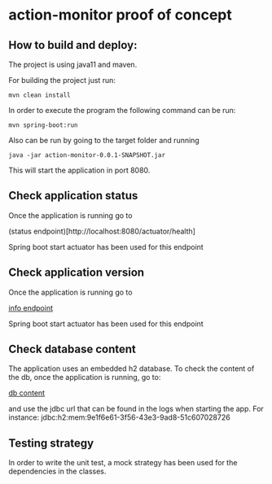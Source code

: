 # action-monitor proof of concept

## How to build and deploy:

The project is using java11 and maven.

For building the project just run:

``` 
mvn clean install 
```

In order to execute the program the following command can be run:

``` 
mvn spring-boot:run
```

Also can be run by going to the target folder and running

```
java -jar action-monitor-0.0.1-SNAPSHOT.jar
```

This will start the application in port 8080.

## Check application status

Once the application is running go to

(status endpoint)[http://localhost:8080/actuator/health]

Spring boot start actuator has been used for this endpoint

## Check application version

Once the application is running go to

[info endpoint](http://localhost:8080/actuator/info)

Spring boot start actuator has been used for this endpoint

## Check database content

The application uses an embedded h2 database. To check the content of the db, once the application is running, go to:

[db content](http://localhost:8080/h2-console)

and use the jdbc url that can be found in the logs when starting the app. For instance:
jdbc:h2:mem:9e1f6e61-3f56-43e3-9ad8-51c607028726

## Testing strategy

In order to write the unit test, a mock strategy has been used for the dependencies in the classes. 